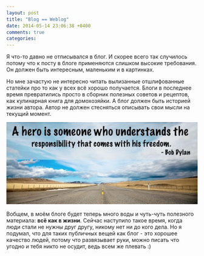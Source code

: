 ```yaml
---
layout: post
title: "Blog == Weblog"
date: 2014-05-14 23:06:38 +0400
comments: true
categories: 
---
```

Я что-то давно не отписывался в блог. И скорее всего так случилось потому что к посту в блоге применяются слишком высокие требования. Он должен быть интересным, маленьким и в картинках.

Но мне зачастую не интересно читать вылизанные отшлифованные статейки про то как у всех всё хорошо получается. Блоги в последнее время превратились просто в сборник полезных советов и рецептов, как кулинарная книга для домохозяйки. А блог должен быть историей жизни автора. Автор не должен стесняться описывать свои мысли на текущий момент.

<p style="text-align: center">
<img src="/images/freedom-quotes.jpg" alt="Freedom rocks!"/>
<p>

Вобщем, в моём блоге будет теперь много воды и чуть-чуть полезного материала: **всё как в жизни**. Сейчас наступило такое время, когда люди стали не нужны друг другу, никому нет ни до кого дела. Но я подумал, что для таких публичных вещей как блог - это хорошее качество людей, потому что развязывает руки, можно писать что угодно и тебя никто не осудит, ведь всем же плевать :)

